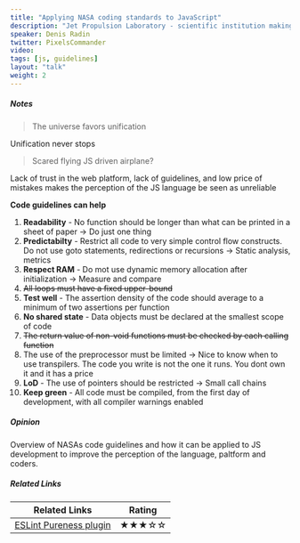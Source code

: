 ```yaml
---
title: "Applying NASA coding standards to JavaScript"
description: "Jet Propulsion Laboratory - scientific institution making research and development for NASA. Their portfolio includes such famous missions as Curiosity Mars rover and Voyager probe which left solar system after 25 years of flight and still providing scientific information. High level of automation and long duration of missions led to superior demands to software quality. As a result of JPL amazing experience a set of code guidelines was developed and published recently. Since demands to web-driven software constantly increase and more critical tasks are entrusted to JavaScript, lets apply NASA coding guidelines to JavaScript / HTML applications for higher performance, reliability and the better world."
speaker: Denis Radin
twitter: PixelsCommander
video:
tags: [js, guidelines]
layout: "talk"
weight: 2
---
```


<article id="1">

##### Notes

> The universe favors unification  

Unification never stops

> Scared flying JS driven airplane?  

Lack of trust in the web platform, lack of guidelines, and low price of mistakes makes the perception of the JS language be seen as unreliable

**Code guidelines can help**
1. **Readability** - No function should be longer than what can be printed in a sheet of paper -> Do just one thing
2. **Predictabilty** - Restrict all code to very simple control flow constructs. Do not use goto statements, redirections or recursions -> Static analysis, metrics
3. **Respect RAM** - Do mot use dynamic memory allocation after initialization -> Measure and compare
4. ~~All loops must have a fixed upper-bound~~
5. **Test well** - The assertion density of the code should average to a minimum of two assertions per function
6. **No shared state** - Data objects must be declared at the smallest scope of code
7. ~~The return value of non-void functions must be checked by each calling function~~
8. The use of the preprocessor must be limited -> Nice to know when to use transpilers. The code you write is not the one it runs. You dont own it and it has a price
9. **LoD** - The use of pointers should be restricted -> Small call chains
10. **Keep green** - All code must be compiled, from the first day of development, with all compiler warnings enabled

</article>

<article id="2">

##### Opinion

Overview of NASAs code guidelines and how it can be applied to JS development to improve the perception of the language, paltform and coders.

</article>

<article id="3">

##### Related Links

Related Links | Rating
--- | ---
[ESLint Pureness plugin](https://github.com/rom-melnyk/eslint-plugin-pureness) | ★★★☆☆

</article>
